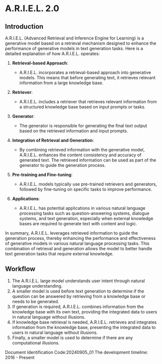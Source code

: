 # A.R.I.E.L. 2.0

## Introduction

A.R.I.E.L. (Advanced Retrieval and Inference Engine for Learning) is a generative model based on a retrieval mechanism designed to enhance the performance of generative models in text generation tasks. Here is a detailed explanation of how A.R.I.E.L. operates:

1. **Retrieval-based Approach**:
   - A.R.I.E.L. incorporates a retrieval-based approach into generative models. This means that before generating text, it retrieves relevant information from a large knowledge base.

2. **Retriever**:
   - A.R.I.E.L. includes a retriever that retrieves relevant information from a structured knowledge base based on input prompts or tasks.

3. **Generator**:
   - The generator is responsible for generating the final text output based on the retrieved information and input prompts.

4. **Integration of Retrieval and Generation**:
   - By combining retrieved information with the generative model, A.R.I.E.L. enhances the content consistency and accuracy of generated text. The retrieved information can be used as part of the generator to guide the generation process.

5. **Pre-training and Fine-tuning**:
   - A.R.I.E.L. models typically use pre-trained retrievers and generators, followed by fine-tuning on specific tasks to improve performance.

6. **Applications**:
   - A.R.I.E.L. has potential applications in various natural language processing tasks such as question-answering systems, dialogue systems, and text generation, especially when external knowledge bases are required to generate text with content and logic.

In summary, A.R.I.E.L. leverages retrieved information to guide the generation process, thereby enhancing the performance and effectiveness of generative models in various natural language processing tasks. This combination of retrieval and generation allows the model to better handle text generation tasks that require external knowledge.

## Workflow

1. The A.R.I.E.L. large model understands user intent through natural language understanding.
2. A smaller model is used before text generation to determine if the question can be answered by retrieving from a knowledge base or needs to be generated.
3. If generation is required, A.R.I.E.L. combines information from the knowledge base with its own text, providing the integrated data to users in natural language without illusions.
4. If knowledge base retrieval is needed, A.R.I.E.L. retrieves and integrates information from the knowledge base, presenting the integrated data to users in natural language without illusions.
5. Finally, a smaller model is used to determine if there are any computational illusions.

Document Identification Code:20240905_01
The development timeline: 2016 - Present
